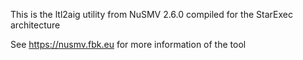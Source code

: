 This is the ltl2aig utility from NuSMV 2.6.0
compiled for the StarExec architecture

See https://nusmv.fbk.eu for more information of the tool
